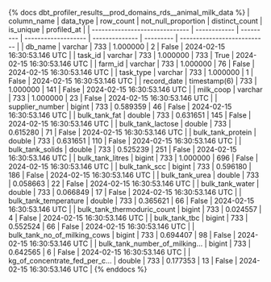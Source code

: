 {% docs dbt_profiler_results__prod_domains_rds__animal_milk_data  %}
| column_name                    | data_type    | row_count | not_null_proportion | distinct_count | is_unique | profiled_at                 |
| ------------------------------ | ------------ | --------- | ------------------- | -------------- | --------- | --------------------------- |
| db_name                        | varchar      |       733 |            1.000000 |              2 |     False | 2024-02-15 16:30:53.146 UTC |
| task_id                        | varchar      |       733 |            1.000000 |            733 |      True | 2024-02-15 16:30:53.146 UTC |
| farm_id                        | varchar      |       733 |            1.000000 |             76 |     False | 2024-02-15 16:30:53.146 UTC |
| task_type                      | varchar      |       733 |            1.000000 |              1 |     False | 2024-02-15 16:30:53.146 UTC |
| record_date                    | timestamp(6) |       733 |            1.000000 |            141 |     False | 2024-02-15 16:30:53.146 UTC |
| milk_coop                      | varchar      |       733 |            1.000000 |             23 |     False | 2024-02-15 16:30:53.146 UTC |
| supplier_number                | bigint       |       733 |            0.589359 |             46 |     False | 2024-02-15 16:30:53.146 UTC |
| bulk_tank_fat                  | double       |       733 |            0.631651 |            145 |     False | 2024-02-15 16:30:53.146 UTC |
| bulk_tank_lactose              | double       |       733 |            0.615280 |             71 |     False | 2024-02-15 16:30:53.146 UTC |
| bulk_tank_protein              | double       |       733 |            0.631651 |            110 |     False | 2024-02-15 16:30:53.146 UTC |
| bulk_tank_solids               | double       |       733 |            0.525239 |            251 |     False | 2024-02-15 16:30:53.146 UTC |
| bulk_tank_litres               | bigint       |       733 |            1.000000 |            696 |     False | 2024-02-15 16:30:53.146 UTC |
| bulk_tank_scc                  | bigint       |       733 |            0.596180 |            186 |     False | 2024-02-15 16:30:53.146 UTC |
| bulk_tank_urea                 | double       |       733 |            0.058663 |             22 |     False | 2024-02-15 16:30:53.146 UTC |
| bulk_tank_water                | double       |       733 |            0.066849 |             17 |     False | 2024-02-15 16:30:53.146 UTC |
| bulk_tank_temperature          | double       |       733 |            0.365621 |             66 |     False | 2024-02-15 16:30:53.146 UTC |
| bulk_tank_thermoduric_count    | bigint       |       733 |            0.024557 |              4 |     False | 2024-02-15 16:30:53.146 UTC |
| bulk_tank_tbc                  | bigint       |       733 |            0.552524 |             66 |     False | 2024-02-15 16:30:53.146 UTC |
| bulk_tank_no_of_milking_cows   | bigint       |       733 |            0.694407 |             98 |     False | 2024-02-15 16:30:53.146 UTC |
| bulk_tank_number_of_milking... | bigint       |       733 |            0.642565 |              6 |     False | 2024-02-15 16:30:53.146 UTC |
| kg_of_concentrate_fed_per_c... | double       |       733 |            0.177353 |             13 |     False | 2024-02-15 16:30:53.146 UTC |
{% enddocs %}
